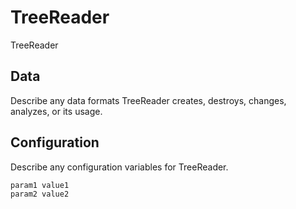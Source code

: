 # TreeReader

TreeReader

## Data

Describe any data formats TreeReader creates, destroys, changes, analyzes, or its usage.




## Configuration

Describe any configuration variables for TreeReader.

```
param1 value1
param2 value2
```
